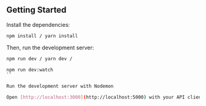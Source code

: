 ## Getting Started

Install the dependencies:

```bash
npm install / yarn install
```

Then, run the development server:

```bash
npm run dev / yarn dev / 
```

```bash
npm run dev:watch
``

Run the development server with Nodemon

Open [http://localhost:3000](http://localhost:5000) with your API client like postman.
